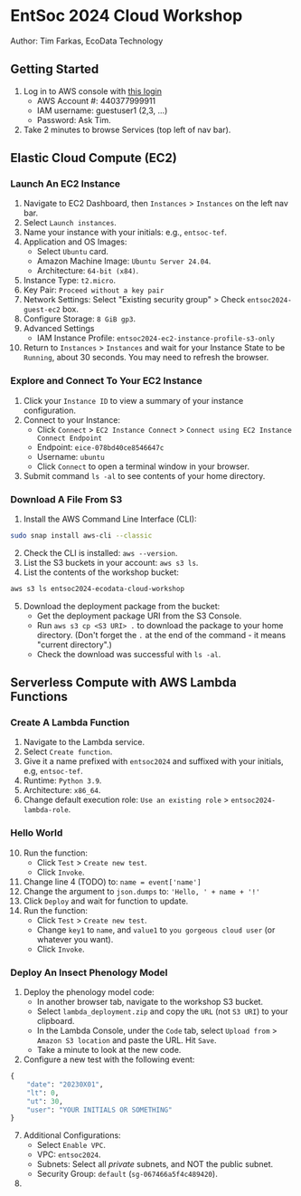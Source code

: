 # EntSoc 2024 Cloud Workshop
Author: Tim Farkas, EcoData Technology

## Getting Started

1. Log in to AWS console with [this login](https://tinyurl.com/entsoc2024-cloud-workshop)
    - AWS Account #: 440377999911
    - IAM username: guestuser1 (2,3, ...) 
    - Password: Ask Tim. 
2. Take 2 minutes to browse Services (top left of nav bar).

## Elastic Cloud Compute (EC2)
### Launch An EC2 Instance
1. Navigate to EC2 Dashboard, then `Instances` > `Instances` on the left nav bar.
2. Select `Launch instances`.
3. Name your instance with your initials: e.g., `entsoc-tef`.
4. Application and OS Images: 
    - Select `Ubuntu` card. 
    - Amazon Machine Image: `Ubuntu Server 24.04`.
    - Architecture: `64-bit (x84)`.
5. Instance Type: `t2.micro`.
6. Key Pair: `Proceed without a key pair`
7. Network Settings: Select "Existing security group" > Check `entsoc2024-guest-ec2` box.
8. Configure Storage: `8 GiB gp3`.
9. Advanced Settings
    - IAM Instance Profile: `entsoc2024-ec2-instance-profile-s3-only` 
10. Return to `Instances` > `Instances` and wait for your Instance State to be `Running`, about 30 seconds. You may need to refresh the browser.

### Explore and Connect To Your EC2 Instance
1. Click your `Instance ID` to view a summary of your instance configuration. 
2. Connect to your Instance: 
    - Click `Connect` > `EC2 Instance Connect` > `Connect using EC2 Instance Connect Endpoint`
    - Endpoint: `eice-078bd40ce8546647c`
    - Username: `ubuntu`
    - Click `Connect` to open a terminal window in your browser.
3. Submit command `ls -al` to see contents of your home directory.

### Download A File From S3
1. Install the AWS Command Line Interface (CLI):
``` bash 
sudo snap install aws-cli --classic
``` 
2. Check the CLI is installed: `aws --version`.
3. List the S3 buckets in your account: `aws s3 ls`.
4. List the contents of the workshop bucket: 
``` bash
aws s3 ls entsoc2024-ecodata-cloud-workshop 
```
5. Download the deployment package from the bucket: 
    - Get the deployment package URI from the S3 Console. 
    - Run `aws s3 cp <S3 URI> .` to download the package to your home directory. (Don't forget the `.` at the end of the command - it means "current directory".)
    - Check the download was successful with `ls -al`. 

## Serverless Compute with AWS Lambda Functions

### Create A Lambda Function
1. Navigate to the Lambda service. 
2. Select `Create function`. 
3. Give it a name prefixed with `entsoc2024` and suffixed with your initials, e.g, `entsoc-tef`.
4. Runtime: `Python 3.9`.
5. Architecture: `x86_64`. 
6. Change default execution role: `Use an existing role` > `entsoc2024-lambda-role`.

### Hello World
10. Run the function: 
    - Click `Test` > `Create new test`. 
    - Click `Invoke`. 
7. Change line 4 (TODO) to: `name = event['name']`
8. Change the argument to `json.dumps` to: `'Hello, ' + name + '!'`
9. Click `Deploy` and wait for function to update. 
10. Run the function: 
    - Click `Test` > `Create new test`. 
    - Change `key1` to `name`, and `value1` to `you gorgeous cloud user` (or whatever you want).
    - Click `Invoke`. 

### Deploy An Insect Phenology Model
1. Deploy the phenology model code: 
    - In another browser tab, navigate to the workshop S3 bucket. 
    - Select `lambda_deployment.zip` and copy the `URL` (not `S3 URI`) to your clipboard. 
    - In the Lambda Console, under the `Code` tab, select `Upload from` > `Amazon S3 location` and paste the URL. Hit `Save`.
    - Take a minute to look at the new code.
2. Configure a new test with the following event: 
``` python
{
    "date": "20230X01", 
    "lt": 0, 
    "ut": 30, 
    "user": "YOUR INITIALS OR SOMETHING"
}
```


7. Additional Configurations: 
    - Select `Enable VPC`. 
    - VPC: `entsoc2024`. 
    - Subnets: Select all _private_ subnets, and NOT the public subnet. 
    - Security Group: `default` (`sg-067466a5f4c489420`).
8. 
    




